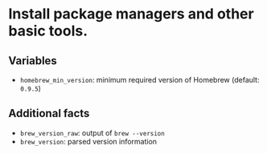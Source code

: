 # Install package managers and other basic tools.

## Variables

- `homebrew_min_version`: minimum required version of Homebrew (default: `0.9.5`)

## Additional facts

- `brew_version_raw`: output of `brew --version`
- `brew_version`: parsed version information
